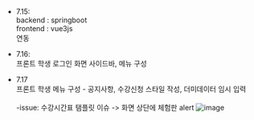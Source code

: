 * 7.15: <br>
      backend : springboot <br>
      frontend : vue3js <br>
      연동

* 7.16: <br>
    프론트 학생 로그인 화면 사이드바, 메뉴 구성
* 7.17 <br>
  프론트 학생 메뉴 구성 - 공지사항, 수강신청 스타일 작성, 더미데이터 임시 입력 <br><br>
  -issue: 수강시간표 탬플릿 이슈 -> 화면 상단에 체험판 alert ![image](https://github.com/user-attachments/assets/ed02e362-9015-4bb7-ac8c-860659155340) 
